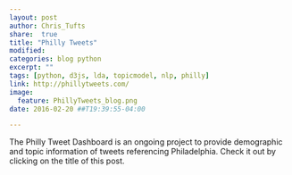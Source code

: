 ```yaml
---
layout: post
author: Chris_Tufts
share:  true
title: "Philly Tweets"
modified:
categories: blog python
excerpt: ""
tags: [python, d3js, lda, topicmodel, nlp, philly]
link: http://phillytweets.com/
image:
  feature: PhillyTweets_blog.png
date: 2016-02-20 ##T19:39:55-04:00

---
```


The Philly Tweet Dashboard is an ongoing project to provide demographic and topic information of tweets referencing Philadelphia. Check it out by clicking on the title of this post.

[jekyll-gh]: https://github.com/jekyll/jekyll
[jekyll]:    http://jekyllrb.com
